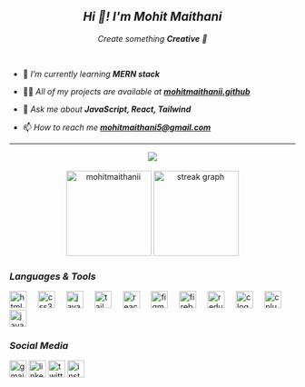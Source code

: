 *<h2 align="center">Hi 👋! I'm Mohit Maithani</h2>*
*<p align="center">Create something **Creative** 🚀</p>*

<br/>

- 🌱 *I’m currently learning **MERN stack***

- 👨‍💻 *All of my projects are available at **[mohitmaithanii.github](https://github.com/mohitmaithanii)***

- 💬 *Ask me about **JavaScript, React, Tailwind***

- 📫 *How to reach me **mohitmaithani5@gmail.com***

<hr/>

<div align="center">
  <img src="https://visitor-badge.laobi.icu/badge?page_id=mohitmaithanii.mohitmaithanii&" />
</div>

<br/>

<div align="center">
  <img  src="https://github-readme-stats.vercel.app/api?username=mohitmaithanii&show_icons=true&locale=en&mode=daily&theme=white&hide_border=false&border_radius=20&border=3" height="150" alt="mohitmaithanii" />
  <img src="https://streak-stats.demolab.com?user=mohitmaithanii&locale=en&mode=daily&theme=white&hide_border=false&border_radius=20&border=3" height="150" alt="streak graph" />
</div>

*<h3>**Languages & Tools**</h3>*
<div align="left">
  <img src="https://cdn.jsdelivr.net/gh/devicons/devicon/icons/html5/html5-original.svg" height="30" alt="html5 logo"  />
  <img width="12" />
  <img src="https://cdn.jsdelivr.net/gh/devicons/devicon/icons/css3/css3-original.svg" height="30" alt="css3 logo"  />
  <img width="12" />
  <img src="https://cdn.jsdelivr.net/gh/devicons/devicon/icons/javascript/javascript-original.svg" height="30" alt="javascript logo"  />
  <img width="12" />
  <img src="https://cdn.jsdelivr.net/gh/devicons/devicon/icons/tailwindcss/tailwindcss-original-wordmark.svg" height="30" alt="tailwindcss logo"  />
  <img width="12" />
  <img src="https://cdn.jsdelivr.net/gh/devicons/devicon/icons/react/react-original.svg" height="30" alt="react logo"  />
  <img width="12" />
  <img src="https://cdn.jsdelivr.net/gh/devicons/devicon/icons/figma/figma-original.svg" height="30" alt="figma logo"  />
  <img width="12" />
  <img src="https://cdn.jsdelivr.net/gh/devicons/devicon/icons/firebase/firebase-plain.svg" height="30" alt="firebase logo"  />
  <img width="12" />
  <img src="https://cdn.jsdelivr.net/gh/devicons/devicon/icons/redux/redux-original.svg" height="30" alt="redux logo"  />
  <img width="12" />
  <img src="https://cdn.jsdelivr.net/gh/devicons/devicon/icons/c/c-original.svg" height="30" alt="c logo"  />
  <img width="12" />
  <img src="https://cdn.jsdelivr.net/gh/devicons/devicon/icons/cplusplus/cplusplus-original.svg" height="30" alt="cplusplus logo"  />
  <img width="12" />
  <img src="https://cdn.jsdelivr.net/gh/devicons/devicon/icons/java/java-original.svg" height="30" alt="java logo"  />
</div>

*<h3>**Social Media**</h3>*
<div align="left">
  <img src="https://img.shields.io/static/v1?message=Gmail&logo=gmail&label=&color=D14836&logoColor=white&labelColor=&style=flat" height="30" alt="gmail logo"  />
  <img src="https://img.shields.io/static/v1?message=LinkedIn&logo=linkedin&label=&color=0077B5&logoColor=white&labelColor=&style=flat" height="30" alt="linkedin logo"  />
  <img src="https://img.shields.io/static/v1?message=Twitter&logo=twitter&label=&color=1DA1F2&logoColor=white&labelColor=&style=flat" height="30" alt="twitter logo"  />
  <img src="https://img.shields.io/static/v1?message=Instagram&logo=instagram&label=&color=E4405F&logoColor=white&labelColor=&style=flat" height="30" alt="instagram logo"  />
</div>
